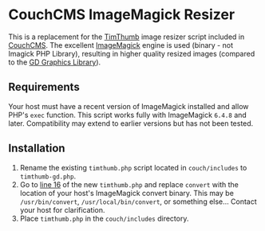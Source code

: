 # CouchCMS ImageMagick Resizer

This is a replacement for the [TimThumb](http://www.binarymoon.co.uk/projects/timthumb/) image resizer script included in [CouchCMS](http://www.couchcms.com/). The excellent [ImageMagick](http://www.imagemagick.org/) engine is used (binary - not Imagick PHP Library), resulting in higher quality resized images (compared to the [GD Graphics Library](https://libgd.github.io/)).

## Requirements
Your host must have a recent version of ImageMagick installed and allow PHP's `exec` function. This script works fully with ImageMagick `6.4.8` and later. Compatibility may extend to earlier versions but has not been tested.

## Installation
1. Rename the existing `timthumb.php` script located in `couch/includes` to `timthumb-gd.php`.
2. Go to [line 16](timthumb.php#L16) of the new `timthumb.php` and replace `convert` with the location of your host's ImageMagick convert binary. This may be `/usr/bin/convert`, `/usr/local/bin/convert`, or something else&hellip; Contact your host for clarification.
3. Place `timthumb.php` in the `couch/includes` directory.
